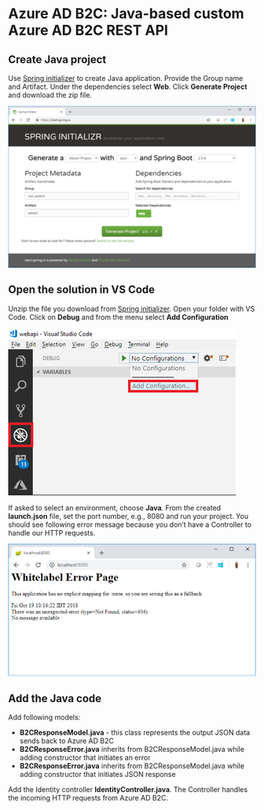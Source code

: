 # Azure AD B2C: Java-based custom Azure AD B2C REST API

## Create Java project
Use [Spring initializer](https://start.spring.io/) to create Java application. Provide the Group name and Artifact. Under the dependencies select **Web**. Click **Generate Project** and download the zip file.

![Create new Java Project](media/create-project.png)

## Open the solution in VS Code
Unzip the file you download from [Spring initializer](https://start.spring.io/). Open your folder with VS Code. Click on **Debug** and from the menu select **Add Configuration**

![Debug](media/debug.png)

If asked to select an environment, choose **Java**. From the created **launch.json** file, set the port number, e.g.,  8080 and run your project. You should see following error message because you don’t have a Controller to handle our HTTP requests.

![Generic error](media/generic-error.png)

## Add the Java code

Add following models:
- **B2CResponseModel.java** - this class represents the output JSON data sends back to Azure AD B2C
- **B2CResponseError.java** inherits from B2CResponseModel.java while adding constructor that initiates an error
- **B2CResponseError.java** inherits from B2CResponseModel.java while adding constructor that initiates JSON response

Add the Identity controller **IdentityController.java**. The Controller handles the incoming HTTP requests from Azure AD B2C. 
